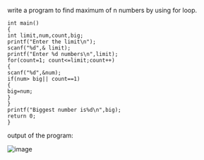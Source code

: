 write a program to find maximum of n numbers by using for loop.


    int main()
    {
    int limit,num,count,big;
    printf("Enter the limit\n");
    scanf("%d",& limit);
    printf("Enter %d numbers\n",limit);
    for(count=1; count<=limit;count++)
    {
    scanf("%d",&num);
    if(num> big|| count==1)
    {
    big=num;
    }
    }
    printf("Biggest number is%d\n",big);
    return 0;
    }


output of the program:


![image](https://github.com/AklavyaSangra/Homework/assets/146859465/6edfc249-43ed-49e8-ad00-ddb388c2e60f)



    
